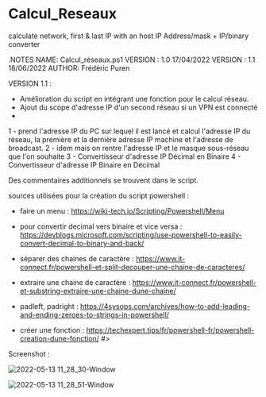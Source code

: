 # Calcul_Reseaux
calculate network, first &amp; last IP with an host IP Address/mask + IP/binary converter

.NOTES
	NAME:	Calcul_réseaux.ps1
    VERSION : 1.0  17/04/2022
    VERSION : 1.1  18/06/2022
	AUTHOR:	Frédéric Puren

VERSION 1.1 :

- Amélioration du script en intégrant une fonction pour le calcul réseau.
- Ajout du scope d'adresse IP d'un second réseau si un VPN est connecté
- 

1 - prend l'adresse IP du PC sur lequel il est lancé et calcul l'adresse IP du réseau, la première et la dernière adresse IP machine et l'adresse de broadcast.
2 - idem mais on rentre l'adresse IP et le masque sous-réseau que l'on souhaite
3 - Convertisseur d'adresse IP Décimal en Binaire
4 - Convertisseur d'adresse IP Binaire en Décimal


Des commentaires additionnels se trouvent dans le script.


sources utilisées pour la création du script powershell : 

- faire un menu : https://wiki-tech.io/Scripting/Powershell/Menu

- pour convertir decimal vers binaire et vice versa : https://devblogs.microsoft.com/scripting/use-powershell-to-easily-convert-decimal-to-binary-and-back/

- séparer des chaines de caractère : https://www.it-connect.fr/powershell-et-split-decouper-une-chaine-de-caracteres/

- extraire une chaine de caractère : https://www.it-connect.fr/powershell-et-substring-extraire-une-chaine-dune-chaine/

- padleft, padright : https://4sysops.com/archives/how-to-add-leading-and-ending-zeroes-to-strings-in-powershell/

- créer une fonction : https://techexpert.tips/fr/powershell-fr/powershell-creation-dune-fonction/
 #>


Screenshot :

![2022-05-13 11_28_30-Window](https://user-images.githubusercontent.com/105367565/168255071-f7fae3aa-83ae-4bbf-ab89-fb848070f66d.png)

![2022-05-13 11_28_51-Window](https://user-images.githubusercontent.com/105367565/168255160-26765251-0209-452a-8a3e-371fef800046.png)
